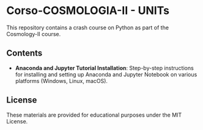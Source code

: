 # Corso-COSMOLOGIA-II - UNITs

This repository contains a crash course on Python as part of the Cosmology-II course.

## Contents

- **Anaconda and Jupyter Tutorial Installation**: Step-by-step instructions for installing and setting up Anaconda and Jupyter Notebook on various platforms (Windows, Linux, macOS).

## License

These materials are provided for educational purposes under the MIT License.
